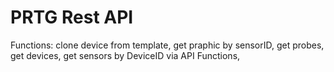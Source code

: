 # PRTG Rest API

Functions:
clone device from template, 
get praphic by sensorID, 
get probes, 
get devices, 
get sensors by DeviceID via API Functions,
